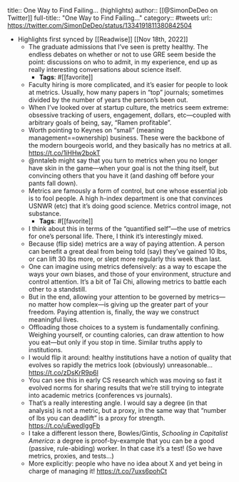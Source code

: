 title:: One Way to Find Failing... (highlights)
author:: [[@SimonDeDeo on Twitter]]
full-title:: "One Way to Find Failing..."
category:: #tweets
url:: https://twitter.com/SimonDeDeo/status/1334191811380842504

- Highlights first synced by [[Readwise]] [[Nov 18th, 2022]]
	- The graduate admissions that I’ve seen is pretty healthy. The endless debates on whether or not to use GRE seem beside the point: discussions on who to admit, in my experience, end up as really interesting conversations about science itself.
		- **Tags**: #[[favorite]]
	- Faculty hiring is more complicated, and it’s easier for people to look at metrics. Usually, how many papers in “top” journals; sometimes divided by the number of years the person’s been out.
	- When I’ve looked over at startup culture, the metrics seem extreme: obsessive tracking of users, engagement, dollars, etc—coupled with arbitrary goals of being, say, “Ramen profitable”.
	- Worth pointing to Keynes on “small” (meaning management==ownership) business. These were the backbone of the modern bourgeois world, and they basically has no metrics at all. https://t.co/1iHHw2bokT
	- @nntaleb might say that you turn to metrics when you no longer have skin in the game—when your goal is not the thing itself, but convincing others that you have it (and dashing off before your pants fall down).
	- Metrics are famously a form of control, but one whose essential job is to fool people. A high h-index department is one that convinces USNWR (etc) that it’s doing good science. Metrics control image, not substance.
		- **Tags**: #[[favorite]]
	- I think about this in terms of the “quantified self”—the use of metrics for one’s personal life. There, I think it’s interestingly mixed.
	- Because (flip side) metrics are a way of paying attention. A person can benefit a great deal from being told (say) they’ve gained 10 lbs, or can lift 30 lbs more, or slept more regularly this week than last.
	- One can imagine using metrics defensively: as a way to escape the ways your own biases, and those of your environment, structure and control attention. It’s a bit of Tai Chi, allowing metrics to battle each other to a standstill.
	- But in the end, allowing your attention to be governed by metrics—no matter how complex—is giving up the greater part of your freedom. Paying attention is, finally, the way we construct meaningful lives.
	- Offloading those choices to a system is fundamentally confining. Weighing yourself, or counting calories, can draw attention to how you eat—but only if you stop in time. Similar truths apply to institutions.
	- I would flip it around: healthy institutions have a notion of quality that evolves so rapidly the metrics look (obviously) unreasonable... https://t.co/zDsKrR9p6l
	- You can see this in early CS research which was moving so fast it evolved norms for sharing results that we’re still trying to integrate into academic metrics (conferences vs journals).
	- That’s a really interesting angle. I would say a degree (in that analysis) is not a metric, but a proxy, in the same way that “number of lbs you can deadlift” is a proxy for strength.
	  https://t.co/uEwedIggFb
	- I take a different lesson there, Bowles/Gintis, _Schooling in Capitalist America_: a degree is proof-by-example that you can be a good (passive, rule-abiding) worker. In that case it’s a test! (So we have metrics, proxies, and tests...)
	- More explicitly: people who have no idea about X and yet being in charge of managing it! https://t.co/7uxs6pohCt